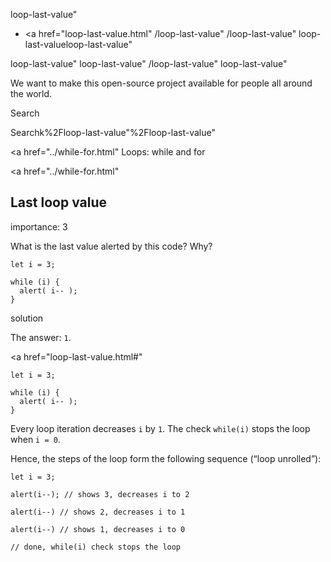loop-last-value"

-   <a href="loop-last-value.html"
    /loop-last-value"
    /loop-last-value"
    loop-last-valueloop-last-value"

<!-- -->

loop-last-value"
loop-last-value"
/loop-last-value"
loop-last-value"

We want to make this open-source project available for people all around the world.

Search

Searchk%2Floop-last-value"%2Floop-last-value" </a>

<a href="../while-for.html" Loops: while and for</span></a>

<a href="../while-for.html"

## Last loop value

<span class="task__importance" title="How important is the task, from 1 to 5">importance: 3</span>

What is the last value alerted by this code? Why?

    let i = 3;

    while (i) {
      alert( i-- );
    }

solution

The answer: `1`.

<a href="loop-last-value.html#"
<a href="loop-last-value.html#" class="toolbar__button toolbar__button_edit" title="open in sandbox"></a>

    let i = 3;

    while (i) {
      alert( i-- );
    }

Every loop iteration decreases `i` by `1`. The check `while(i)` stops the loop when `i = 0`.

Hence, the steps of the loop form the following sequence (“loop unrolled”):

    let i = 3;

    alert(i--); // shows 3, decreases i to 2

    alert(i--) // shows 2, decreases i to 1

    alert(i--) // shows 1, decreases i to 0

    // done, while(i) check stops the loop
